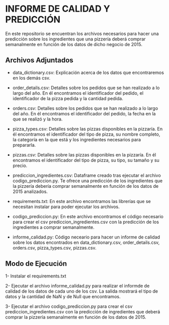 # INFORME DE CALIDAD Y PREDICCIÓN

En este repositorio se encuentran los archivos necesarios para hacer una predicción sobre los ingredientes que una pizzería deberá comprar semanalmente en función de los datos de dicho negocio de 2015.

## Archivos Adjuntados

- data_dictionary.csv: Explicación acerca de los datos que encontraremos en los demás csv.

- order_details.csv: Detalles sobre los pedidos que se han realizado a lo largo del año. En él encontramos el identificador del pedido, el identificador de la pizza pedida y la cantidad pedida.

- orders.csv: Detalles sobre los pedidos que se han realizado a lo largo del año. En él encontramos el identificador del pedido, la fecha en la que se realizó y la hora.

- pizza_types.csv: Detalles sobre las pizzas disponibles en la pizzaría. En él encontramos el identificador del tipo de pizza, su nombre completo, la categoría en la que está y los ingredientes necesarios para prepararla.

- pizzas.csv: Detalles sobre las pizzas disponibles en la pizzaría. En él encontramos el identificador del tipo de pizza, su tipo, su tamaño y su precio.

- prediccion_ingredientes.csv: Dataframe creado tras ejecutar el archivo codigo_prediccion.py. Te ofrece una predicción de los ingredientes que la pizzería debería comprar semanalmente en función de los datos de 2015 analizados.

- requirements.txt: En este archivo encontramos las librerías que se necesitan instalar para poder ejecutar los archivos.

- codigo_prediccion.py: En este archivo encontramos el código necesario para crear el csv prediccion_ingredientes.csv con la predicción de los ingredientes a comprar semanalmente.

- informe_calidad.py: Código neceario para hacer un informe de calidad sobre los datos encontrados en data_dictionary.csv, order_details.csv, orders.csv, pizza_types.csv, pizzas.csv.

## Modo de Ejecución

1- Instalar el requirements.txt

2- Ejecutar el archivo informe_calidad.py para realizar el informde de calidad de los datos de cada uno de los csv. La salida mostrará el tipo de datos y la cantidad de NaN y de Null que encontramos.

3- Ejecutar el archivo codigo_prediccion.py para crear el csv prediccion_ingredientes.csv con la predicción de ingredientes que deberá comprar la pizzería semanalmente en función de los datos de 2015.